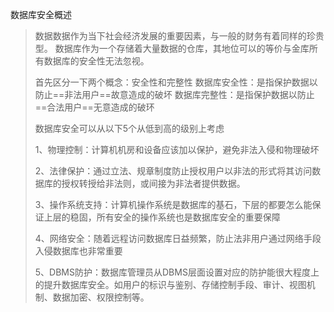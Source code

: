 数据库安全概述

> 数据数据作为当下社会经济发展的重要因素，与一般的财务有着同样的珍贵型。
> 数据库作为一个存储着大量数据的仓库，其地位可以的等价与金库所有数据库的安全性无法忽视。
>
> 首先区分一下两个概念：安全性和完整性
> 数据库安全性：是指保护数据以防止==非法用户==故意造成的破坏
> 数据库完整性：是指保护数据以防止==合法用户==无意造成的破环
>
> 数据库安全可以从以下5个从低到高的级别上考虑
>
> 1、物理控制：计算机机房和设备应该加以保护，避免非法入侵和物理破坏
>
> 2、法律保护：通过立法、规章制度防止授权用户以非法的形式将其访问数据库的授权转授给非法则，或间接为非法者提供数据。
>
> 3、操作系统支持：计算机操作系统是数据库的基石，下层的都要怎么能保证上层的稳固，所有安全的操作系统也是数据库安全的重要保障
>
> 4、网络安全：随着远程访问数据库日益频繁，防止法非用户通过网络手段入侵数据库也非常重要
>
> 5、DBMS防护：数据库管理员从DBMS层面设置对应的防护能很大程度上的提升数据库安全。如用户的标识与鉴别、存储控制手段、审计、视图机制、数据加密、权限控制等。